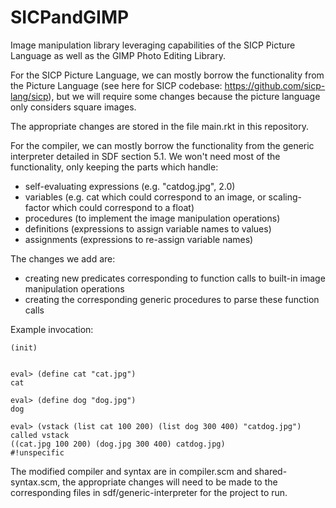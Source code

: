 # SICPandGIMP
Image manipulation library leveraging capabilities of the SICP Picture Language as well as the GIMP Photo Editing Library. 

For the SICP Picture Language, we can mostly borrow the functionality from the Picture Language (see here for SICP codebase: https://github.com/sicp-lang/sicp), but we will require some changes because the picture language only considers square images. 

The appropriate changes are stored in the file main.rkt in this repository. 

For the compiler, we can mostly borrow the functionality from the generic interpreter detailed in SDF section 5.1. We won't need most of the functionality, only keeping the parts which handle:

- self-evaluating expressions (e.g. "catdog.jpg", 2.0)
- variables (e.g. cat which could correspond to an image, or scaling-factor which could correspond to a float)
- procedures (to implement the image manipulation operations)
- definitions (expressions to assign variable names to values)
- assignments (expressions to re-assign variable names)

The changes we add are:

- creating new predicates corresponding to function calls to built-in image manipulation operations
- creating the corresponding generic procedures to parse these function calls

Example invocation: 

```
(init)


eval> (define cat "cat.jpg")
cat

eval> (define dog "dog.jpg")
dog

eval> (vstack (list cat 100 200) (list dog 300 400) "catdog.jpg")
called vstack
((cat.jpg 100 200) (dog.jpg 300 400) catdog.jpg)
#!unspecific
```

The modified compiler and syntax are in compiler.scm and shared-syntax.scm, the appropriate changes will need to be made to the corresponding files in sdf/generic-interpreter for the project to run. 



